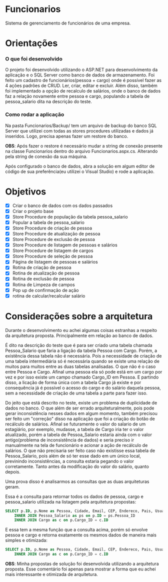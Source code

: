 # Funcionarios
Sistema de gerenciamento de funcionários de uma empresa.

# Orientações

### O que foi desenvolvido
O projeto foi desenvolvido utilizando o ASP.NET para desenvolvimento da aplicação e o SQL Server como banco de dados de armazenamento. Foi feito um cadastro de funcionários(pessoa + cargo) onde é possível fazer as 4 ações padrões de CRUD. Ler, criar, editar e excluir. Além disso, também foi implementado a opção de recalculo de salários, onde o banco de dados faz a relação novamente entre pessoa e cargo, populando a tabela de pessoa_salario dita na descrição do teste.

### Como rodar a aplicação
Na pasta Funcionarios/Backup/ tem um arquivo de backup do banco SQL Server que utilizei com todas as stores procedures utilizadas e dados já inseridos. Logo, precisa apenas fazer um restore do banco.

**OBS**: Após fazer o restore é necessário mudar a string de conexão presente na classe Funcionarios dentro do arquivo Funcionarios.aspx.cs. Alterando pela string de conexão da sua máquina.

Após configurado o banco de dados, abra a solução em algum editor de código de sua preferência(eu utilizei o Visual Studio) e rode a aplicação.

# Objetivos

- [X] Criar o banco de dados com os dados passados
- [X] Criar o projeto base
- [X] Store Procedure de população da tabela pessoa_salario
- [X] Popular a tabela de pessoa_salario
- [X] Store Procedure de criação de pessoa
- [X] Store Procedure de atualização de pessoa
- [X] Store Procedure de exclusão de pessoa
- [X] Store Procedure de listagem de pessoas e salários
- [X] Store Procedure de listagem de cargos
- [X] Store Procedure de seleção de pessoa
- [X] Página de listagem de pessoas e salários
- [X] Rotina de criação de pessoa
- [X] Rotina de atualização de pessoa
- [X] Rotina de exclusão de pessoa
- [X] Rotina de Limpeza de campos
- [X] Pop up de confirmação de ação
- [X] rotina de calcular/recalcular salário

# Considerações sobre a arquitetura

Durante o desenvolvimento eu achei algumas coisas estranhas a respeito da arquitetura proposta. Principalmente em relação ao banco de dados.

É dito na descrição do teste que é para ser criado uma tabela chamada Pessoa_Salario que faria a ligação da tabela Pessoa com Cargo. Porém, a existência dessa tabela não é necessária. Pois a necessidade de criação de uma tabela intermediária só é necessária quando se existe uma relação de muitos para muitos entre as duas tabelas analisadas. O que não é o caso entre Pessoa e Cargo. Afinal uma pessoa ela só pode está em um cargo por vez e por isso existe um campo chamado Cargo_ID em Pessoa. E partindo disso, a licação de forma única com a tabela Cargo já existe e por consequência já é possível o acesso do cargo e do salário daquela pessoa, sem a necessidade de criação de uma tabela a parte para fazer isso.

Do jeito que está descrito no teste, existe um problema de duplicidade de dados no banco. O que além de ser errado arquiteturalmente, pois pode gerar inconsistência nesses dados em algum momento, também precisou ser feito um "correção" disso na aplicação que foi a criação do botão de recálculo de salários. Afinal se futuramente o valor do salario de um estagiário, por exemplo, mudasse, a tabela de Cargo iria ter o valor atualizado, porém a tabela de Pessoa_Salario estaria ainda com o valor antigo(problema de inconsistência de dados) e seria preciso ir manualmente na tela de funcionário e acionar a ação de recálculo de salários. O que não precisaria ser feito caso não existisse essa tabela de Pessoa_Salario, pois além de só ter esse dado em um único local, previnindo inconsistências, a consulta estaria pegando o valor corretamente. Tanto antes da modificação do valor do salário, quanto depois.

Uma prova disso é analisarmos as consultas que as duas arquiteturas geram.

Essa é a consulta para retornar todos os dados de pessoa, cargo e pessoa_salario utilizada na listagem pela arquitetura propostas:
```SQL
SELECT p.ID, p.Nome as Pessoa, Cidade, Email, CEP, Endereco, Pais, Usuario, Telefone, Data_Nascimento, c.Nome as Cargo, ps.Salario FROM Pessoa as p 
	INNER JOIN Pessoa_Salario as ps on p.ID = ps.Pessoa_ID
	INNER JOIN Cargo as c on p.Cargo_ID = c.ID
```

E essa tem a mesma função que a consulta acima, porém só envolve pessoa e cargo e retorna exatamente os mesmos dados de maneira mais simples e otimizada:
```SQL
SELECT p.ID, p.Nome as Pessoa, Cidade, Email, CEP, Endereco, Pais, Usuario, Telefone, Data_Nascimento, c.Nome as Cargo, c.Salario FROM Pessoa as p 
	INNER JOIN Cargo as c on p.Cargo_ID = c.ID
```

**OBS**: Minha propostas de solução foi desenvolvida utilizando a arquitetura proposta. Esse comentário foi apenas para mostrar a forma que eu achei mais interessante e otimizada de arquitetura.